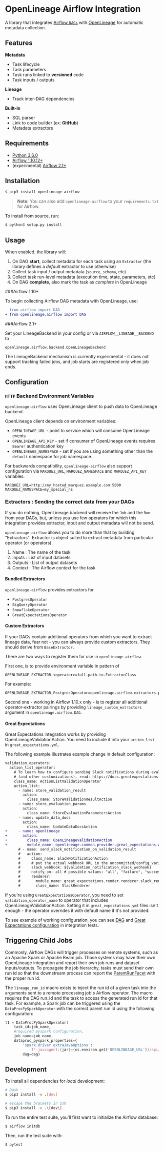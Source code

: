 # OpenLineage Airflow Integration

A library that integrates [Airflow `DAGs`]() with [OpenLineage](https://openlineage.io) for automatic metadata collection.

## Features

**Metadata**

* Task lifecycle
* Task parameters
* Task runs linked to **versioned** code
* Task inputs / outputs

**Lineage**

* Track inter-DAG dependencies

**Built-in**

* SQL parser
* Link to code builder (ex: **GitHub**)
* Metadata extractors

## Requirements

- [Python 3.6.0](https://www.python.org/downloads)
- [Airflow 1.10.12+](https://pypi.org/project/apache-airflow)
- (experimental) [Airflow 2.1+](https://pypi.org/project/apache-airflow)

## Installation

```bash
$ pip3 install openlineage-airflow
```

> **Note:** You can also add `openlineage-airflow` to your `requirements.txt` for Airflow.

To install from source, run:

```bash
$ python3 setup.py install
```


## Usage

When enabled, the library will:

1. On DAG **start**, collect metadata for each task using an `Extractor` (the library defines a _default_ extractor to use otherwise)
2. Collect task input / output metadata (`source`, `schema`, etc)
3. Collect task run-level metadata (execution time, state, parameters, etc)
4. On DAG **complete**, also mark the task as _complete_ in OpenLineage

###Airflow 1.10+

To begin collecting Airflow DAG metadata with OpenLineage, use:

```diff
- from airflow import DAG
+ from openlineage.airflow import DAG
```

###Airflow 2.1+

Set your LineageBackend in your config or via `AIRFLOW__LINEAGE__BACKEND`
to 
```
openlineage.airflow.backend.OpenLineageBackend
```

The LineageBackend mechanism is currently experimental - it does not support tracking failed jobs,
and job starts are registered only when job ends. 

## Configuration


### `HTTP` Backend Environment Variables

`openlineage-airflow` uses OpenLineage client to push data to OpenLineage backend.

OpenLineage client depends on environment variables:

* `OPENLINEAGE_URL` - point to service which will consume OpenLineage events
* `OPENLINEAGE_API_KEY` - set if consumer of OpenLineage events requires `Bearer` authentication key
* `OPENLINEAGE_NAMESPACE` - set if you are using something other than the `default` namespace for job namespace.

For backwards compatibility, `openlineage-airflow` also support configuration via
`MARQUEZ_URL`, `MARQUEZ_NAMESPACE` and `MARQUEZ_API_KEY` variables.

```
MARQUEZ_URL=http://my_hosted_marquez.example.com:5000
MARQUEZ_NAMESPACE=my_special_ns
```

### Extractors : Sending the correct data from your DAGs

If you do nothing, OpenLineage backend will receive the `Job` and the `Run` from your DAGs, but,
unless you use few operators for which this integration provides extractor, input and output metadata will not be send.

`openlineage-airflow` allows you to do more than that by building "Extractors". Extractor is object
suited to extract metadata from particular operator (or operators). 

1. Name : The name of the task
2. Inputs : List of input datasets
3. Outputs : List of output datasets
4. Context : The Airflow context for the task

#### Bundled Extractors

`openlineage-airflow` provides extractors for

* `PostgresOperator`
* `BigQueryOperator`
* `SnowflakeOperator`
* `GreatExpectationsOperator`

#### Custom Extractors

If your DAGs contain additional operators from which you want to extract lineage data, fear not - you can always
provide custom extractors. They should derive from `BaseExtractor`. 

There are two ways to register them for use in `openlineage-airflow`. 

First one, is to provide environment variable in pattern of 
```
OPENLINEAGE_EXTRACTOR_<operator>=full.path.to.ExtractorClass
```

For example: 
```
OPENLINEAGE_EXTRACTOR_PostgresOperator=openlineage.airflow.extractors.postgres_extractor.PostgresExtractor
```

Second one - working in Airflow 1.10.x only - is to register all additional operator-extractor pairings by 
providing `lineage_custom_extractors` argument in `openlineage.airflow.DAG`.

#### Great Expectations

Great Expectations integration works by providing OpenLineageValidationAction. You need to include it into your `action_list` in `great_expectations.yml`.

The following example illustrates example change in default configuration: 
```diff
validation_operators:
  action_list_operator:
    # To learn how to configure sending Slack notifications during evaluation
    # (and other customizations), read: https://docs.greatexpectations.io/en/latest/autoapi/great_expectations/validation_operators/index.html#great_expectations.validation_operators.ActionListValidationOperator
    class_name: ActionListValidationOperator
    action_list:
      - name: store_validation_result
        action:
          class_name: StoreValidationResultAction
      - name: store_evaluation_params
        action:
          class_name: StoreEvaluationParametersAction
      - name: update_data_docs
        action:
          class_name: UpdateDataDocsAction
+     - name: openlineage
+       action:
+         class_name: OpenLineageValidationAction
+         module_name: openlineage.common.provider.great_expectations.action
      # - name: send_slack_notification_on_validation_result
      #   action:
      #     class_name: SlackNotificationAction
      #     # put the actual webhook URL in the uncommitted/config_variables.yml file
      #     slack_webhook: ${validation_notification_slack_webhook}
      #     notify_on: all # possible values: "all", "failure", "success"
      #     renderer:
      #       module_name: great_expectations.render.renderer.slack_renderer
      #       class_name: SlackRenderer
```

If you're using `GreatExpectationsOperator`, you need to set `validation_operator_name` to operator that includes OpenLineageValidationAction.
Setting it in `great_expectations.yml` files isn't enough - the operator overrides it with default name if it's not provided.

To see example of working configuration, you can see [DAG](https://github.com/OpenLineage/OpenLineage/blob/main/integration/airflow/tests/integration/airflow/dags/greatexpectations_dag.py) and [Great Expectations configuration](https://github.com/OpenLineage/OpenLineage/tree/main/integration/airflow/tests/integration/data/great_expectations) in integration tests.

## Triggering Child Jobs
Commonly, Airflow DAGs will trigger processes on remote systems, such as an Apache Spark or Apache
Beam job. Those systems may have their own OpenLineage integration and report their own
job runs and dataset inputs/outputs. To propagate the job hierarchy, tasks must send their own run
id so that the downstream process can report the [ParentRunFacet](https://github.com/OpenLineage/OpenLineage/blob/main/spec/OpenLineage.json#/definitions/ParentRunFacet)
with the proper run id.

The `lineage_run_id` macro exists to inject the run id of a given task into the arguments sent to a
remote processing job's Airflow operator. The macro requires the DAG run_id and the task to access
the generated run id for that task. For example, a Spark job can be triggered using the
`DataProcPySparkOperator` with the correct parent run id using the following configuration:
```python
t1 = DataProcPySparkOperator(
    task_id=job_name,
    #required pyspark configuration,
    job_name=job_name,
    dataproc_pyspark_properties={
        'spark.driver.extraJavaOptions':
            f"-javaagent:{jar}={os.environ.get('OPENLINEAGE_URL')}/api/v1/namespaces/{os.getenv('OPENLINEAGE_NAMESPACE', 'default')}/jobs/{job_name}/runs/{{{{lineage_run_id(run_id, task)}}}}?api_key={os.environ.get('OPENLINEAGE_API_KEY')}"
        dag=dag)
```
## Development

To install all dependencies for _local_ development:

```bash
# Bash
$ pip3 install -e .[dev]
```
```zsh
# escape the brackets in zsh
$ pip3 install -e .\[dev\]
```

To run the entire test suite, you'll first want to initialize the Airflow database:

```bash
$ airflow initdb
```

Then, run the test suite with:

```bash
$ pytest
```
